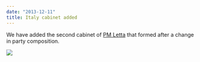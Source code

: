 ```yaml
---
date: "2013-12-11"
title: Italy cabinet added
---
```


We have added the second cabinet of [PM Letta](http://dev.parlgov.org/data/ita/cabinet-party/2013-11-18/) that formed after a change in party composition.

![](/images/parliament-scotland.jpg)
